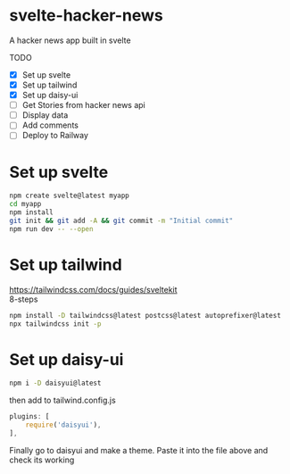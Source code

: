 # svelte-hacker-news

A hacker news app built in svelte

TODO

- [x] Set up svelte
- [x] Set up tailwind
- [x] Set up daisy-ui
- [ ] Get Stories from hacker news api
- [ ] Display data
- [ ] Add comments
- [ ] Deploy to Railway

# Set up svelte

```bash
npm create svelte@latest myapp
cd myapp
npm install
git init && git add -A && git commit -m "Initial commit"
npm run dev -- --open
```

# Set up tailwind

https://tailwindcss.com/docs/guides/sveltekit  
8-steps

```bash
npm install -D tailwindcss@latest postcss@latest autoprefixer@latest
npx tailwindcss init -p
```

# Set up daisy-ui

```bash
npm i -D daisyui@latest
```

then add to tailwind.config.js

```js
plugins: [
    require('daisyui'),
],
```

Finally go to daisyui and make a theme. Paste it into the file above and check its working
